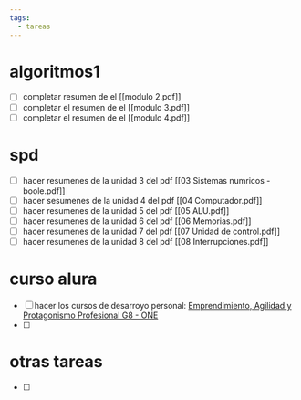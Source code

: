 ```yaml
---
tags:
  - tareas
---
```

# algoritmos1 

- [ ] completar resumen de el [[modulo 2.pdf]]
- [ ] completar el resumen de el [[modulo 3.pdf]]
- [ ] completar el resumen de el [[modulo 4.pdf]]

# spd

- [ ] hacer resumenes de la unidad 3 del pdf [[03 Sistemas numricos - boole.pdf]]
- [ ] hacer sesumenes de la unidad 4 del pdf [[04 Computador.pdf]]
- [ ] hacer resumenes de la unidad 5 del pdf [[05 ALU.pdf]]
- [ ] hacer resumenes de la unidad 6 del pdf [[06 Memorias.pdf]]
- [ ] hacer resumenes de la unidad 7 del pdf [[07 Unidad de control.pdf]]
- [ ] hacer resumenes de la unidad 8 del pdf [[08 Interrupciones.pdf]]

# curso alura

- [ ] hacer los cursos de desarroyo personal: [Emprendimiento, Agilidad y Protagonismo Profesional G8 - ONE](https://app.aluracursos.com/formacion-emprendimiento-agilidad-y-protagonismo-profesional-grupo8-one)
- [ ] 

# otras tareas


- [ ] 